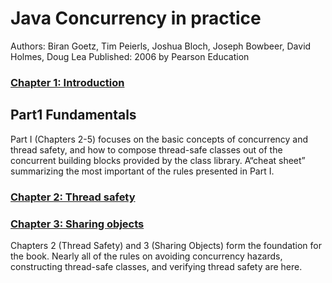 # Java Concurrency in practice

Authors: Biran Goetz, Tim Peierls, Joshua Bloch, Joseph Bowbeer, David Holmes, Doug Lea
Published: 2006 by Pearson Education

### [Chapter 1: Introduction](ch1.md)

## Part1 Fundamentals

Part I (Chapters 2-5) focuses on the basic concepts of concurrency and thread safety, and how to compose thread-safe classes out of the concurrent building blocks provided by the class library.
A“cheat sheet” summarizing the most important of the rules presented in Part I.

### [Chapter 2: Thread safety](ch2.md)

### [Chapter 3: Sharing objects](ch3.md)

Chapters 2 (Thread Safety) and 3 (Sharing Objects) form the foundation for
the book. Nearly all of the rules on avoiding concurrency hazards, constructing
thread-safe classes, and verifying thread safety are here.
